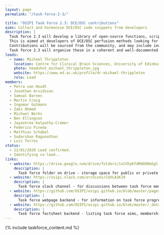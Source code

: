 ```yaml
---
layout: page
permalink: "/task-force-2-3/"

title: "OSIPI Task Force 2.3: DCE/DSC contributions"
aims: Collect and harmonise DCE/DSC code snippets from developers
description: |
  Task force 2.3 will develop a library of open-source functions, scripts and pipelines for DCE/DSC perfusion imaging analysis. 
  This is aimed at developers of DCE/DSC perfusion methods looking for specific functionality or development templates, or who want to share their own in-house developments with others. 
  Contributions will be sourced from the community, and may include individual functions and more complete pipelines in various programming languages. 
  Task force 2.3 will organise these in a coherent and well-documented library structure as defined by task force 2.1, then identify and develop any missing functionality. 
leads:
  - name: Michael Thrippleton
    location: Centre for Clinical Brain Sciences, University of Edinburgh, UK
    photo: headshot_michael_thrippleton.jpg
    website: https://www.ed.ac.uk/profile/dr-michael-thrippleton
    role: Lead
members:
  - Petra van Houdt
  - Jonathan Arvidsson
  - Samual Barnes
  - Martin Craig
  - Ingomar Gutmann
  - Zaki Ahmed
  - Michael Berks
  - Ben Ellingson
  - Jayashree Kalpathy-Cramer
  - Federico Pineda
  - Matthias Schabel
  - Sudarshan Ragunathan
  - Luis Torres
status:
  - 22/01/2020 Lead confirmed.
  - Identifying co-lead..
links:
  - website: https://drive.google.com/drive/folders/1vCVhyKfdMdUORmSgl-M7Du71qDjsRurc
    description: |
      Task force folder on drive - storage space for public or private documents developed by the task force.
  - website: https://osipi.slack.com/archives/CQVLA1KJ9
    description: |
      Task force slack channel - for discussions between task force members.
  - website: https://github.com/OSIPI/osipi.github.io/blob/master/pages/pages-root-folder/task-force-2-3.md
    description: |
      Task force webpage backend - for information on task force progress and links to public resources.
  - website: https://github.com/OSIPI/osipi.github.io/blob/master/_data/tf/tf_2_3.yml
    description: |
      Task force factsheet backend - listing task force aims, membership, status, etc.
---
```


{% include taskforce_content.md %}
